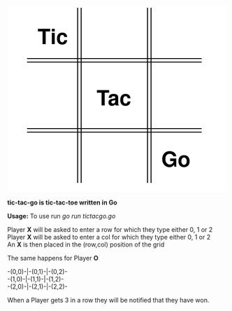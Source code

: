 ![tic-tac-go logo](tictacgo.svg)

__tic-tac-go is tic-tac-toe written in Go__

__Usage:__
To use run *go run tictacgo.go*

Player __X__ will be asked to enter a row for which they type either 0, 1 or 2<br/>
Player __X__ will be asked to enter a col for which they type either 0, 1 or 2<br/>
An __X__ is then placed in the (row,col) position of the grid

The same happens for Player __O__

-(0,0)-|-(0,1)-|-(0,2)-<br/>
-(1,0)-|-(1,1)-|-(1,2)-<br/>
-(2,0)-|-(2,1)-|-(2,2)-

When a Player gets 3 in a row they will be notified that they have won.
